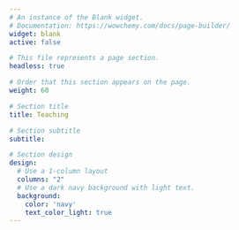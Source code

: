 ```yaml
---
# An instance of the Blank widget.
# Documentation: https://wowchemy.com/docs/page-builder/
widget: blank
active: false

# This file represents a page section.
headless: true

# Order that this section appears on the page.
weight: 60

# Section title
title: Teaching

# Section subtitle
subtitle:

# Section design
design:
  # Use a 1-column layout
  columns: "2"
  # Use a dark navy background with light text.
  background:
    color: 'navy'
    text_color_light: true
---
```


